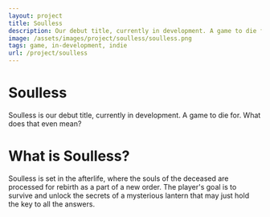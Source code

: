 ```yaml
---
layout: project
title: Soulless
description: Our debut title, currently in development. A game to die for.
image: /assets/images/project/soulless/soulless.png
tags: game, in-development, indie
url: /project/soulless
---
```


# Soulless

Soulless is our debut title, currently in development. A game to die for. What does that even mean?

# What is Soulless?

Soulless is set in the afterlife, where the souls of the deceased are processed for rebirth as a part of a new order. The player's goal is to survive and unlock the secrets of a mysterious lantern that may just hold the key to all the answers.